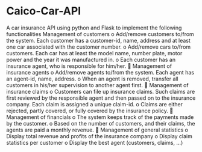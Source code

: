 # Caico-Car-API
A car insurance API using python and Flask to implement the following functionalities
 Management of customers 
o Add/remove customers to/from the system. Each customer has a customer-id, name, address 
and at least one car associated with the customer number. 
o Add/remove cars to/from customers. Each car has at least the model name, number plate, 
motor power and the year it was manufactured in. 
o Each customer has an insurance agent, who is responsible for him/her. 
 Management of insurance agents 
o Add/remove agents to/from the system. Each agent has an agent-id, name, address. 
o When an agent is removed, transfer all customers in his/her supervision to another 
agent first. 
 Management of insurance claims 
o Customers can file up insurance claims. Such claims are first reviewed by the 
responsible agent and then passed on to the insurance company. Each claim is assigned a 
unique claim-id. 
o Claims are either rejected, partly covered, or fully covered by the insurance policy. 
 Management of financials 
o The system keeps track of the payments made by the customer. 
o Based on the number of customers, and their claims, the agents are paid a monthly 
revenue. 
 Management of general statistics 
o Display total revenue and profits of the insurance company 
o Display claim statistics per customer 
o Display the best agent (customers, claims, …)
